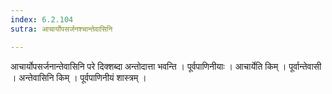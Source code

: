 ```yaml
---
index: 6.2.104
sutra: आचार्योपसर्जनश्चान्तेवासिनि

---
```

 आचार्योपसर्जनान्तेवासिनि परे दिक्शब्दा अन्तोदात्ता भवन्ति । पूर्वपाणिनीयाः । आचार्येति किम् । पूर्वान्तेवासी । अन्तेवासिनि किम् । पूर्वपाणिनीयं शास्त्रम् ।